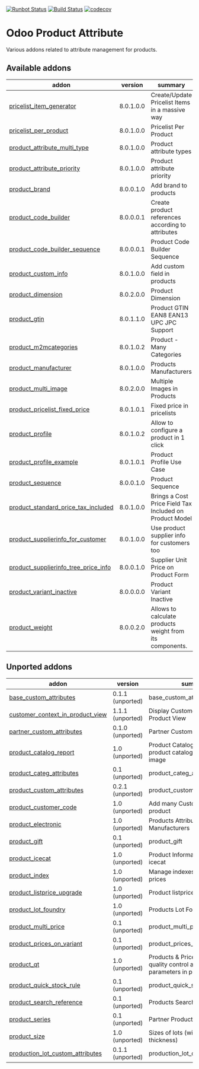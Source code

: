 [![Runbot Status](https://runbot.odoo-community.org/runbot/badge/flat/135/8.0.svg)](https://runbot.odoo-community.org/runbot/repo/github-com-oca-product-attribute-135)
[![Build Status](https://travis-ci.org/OCA/product-attribute.svg?branch=8.0)](https://travis-ci.org/OCA/product-attribute)
[![codecov](https://codecov.io/gh/OCA/product-attribute/branch/8.0/graph/badge.svg)](https://codecov.io/gh/OCA/product-attribute)

Odoo Product Attribute
======================

Various addons related to attribute management for products.

[//]: # (addons)

Available addons
----------------
addon | version | summary
--- | --- | ---
[pricelist_item_generator](pricelist_item_generator/) | 8.0.1.0.0 | Create/Update Pricelist Items in a massive way
[pricelist_per_product](pricelist_per_product/) | 8.0.1.0.0 | Pricelist Per Product
[product_attribute_multi_type](product_attribute_multi_type/) | 8.0.1.0.0 | Product attribute types
[product_attribute_priority](product_attribute_priority/) | 8.0.1.0.0 | Product attribute priority
[product_brand](product_brand/) | 8.0.0.1.0 | Add brand to products
[product_code_builder](product_code_builder/) | 8.0.0.0.1 | Create product references according to attributes
[product_code_builder_sequence](product_code_builder_sequence/) | 8.0.0.0.1 | Product Code Builder Sequence
[product_custom_info](product_custom_info/) | 8.0.1.0.0 | Add custom field in products
[product_dimension](product_dimension/) | 8.0.2.0.0 | Product Dimension
[product_gtin](product_gtin/) | 8.0.1.1.0 | Product GTIN EAN8 EAN13 UPC JPC Support
[product_m2mcategories](product_m2mcategories/) | 8.0.1.0.2 | Product - Many Categories
[product_manufacturer](product_manufacturer/) | 8.0.1.0.0 | Products Manufacturers
[product_multi_image](product_multi_image/) | 8.0.2.0.0 | Multiple Images in Products
[product_pricelist_fixed_price](product_pricelist_fixed_price/) | 8.0.1.0.1 | Fixed price in pricelists
[product_profile](product_profile/) | 8.0.1.0.2 | Allow to configure a product in 1 click
[product_profile_example](product_profile_example/) | 8.0.1.0.1 | Product Profile Use Case
[product_sequence](product_sequence/) | 8.0.0.1.0 | Product Sequence
[product_standard_price_tax_included](product_standard_price_tax_included/) | 8.0.1.0.0 | Brings a Cost Price Field Tax Included on Product Model
[product_supplierinfo_for_customer](product_supplierinfo_for_customer/) | 8.0.1.0.0 | Use product supplier info for customers too
[product_supplierinfo_tree_price_info](product_supplierinfo_tree_price_info/) | 8.0.0.1.0 | Supplier Unit Price on Product Form
[product_variant_inactive](product_variant_inactive/) | 8.0.0.0.0 | Product Variant Inactive
[product_weight](product_weight/) | 8.0.0.2.0 | Allows to calculate products weight from its components.

Unported addons
---------------
addon | version | summary
--- | --- | ---
[base_custom_attributes](base_custom_attributes/) | 0.1.1 (unported) | base_custom_attributes
[customer_context_in_product_view](customer_context_in_product_view/) | 1.1.1 (unported) | Display Customer Price in Product View
[partner_custom_attributes](partner_custom_attributes/) | 0.1.0 (unported) | Partner Custom Attributes
[product_catalog_report](product_catalog_report/) | 1.0 (unported) | Product Catalog - Print Report of product catalog with product image
[product_categ_attributes](product_categ_attributes/) | 0.1 (unported) | product_categ_attributes
[product_custom_attributes](product_custom_attributes/) | 0.2.1 (unported) | product_custom_attributes
[product_customer_code](product_customer_code/) | 1.0 (unported) | Add many Customers' Codes in product
[product_electronic](product_electronic/) | 1.0 (unported) | Products Attributes & Manufacturers
[product_gift](product_gift/) | 0.1 (unported) | product_gift
[product_icecat](product_icecat/) | 1.0 (unported) | Product Information Import from icecat
[product_index](product_index/) | 1.0 (unported) | Manage indexes on products prices
[product_listprice_upgrade](product_listprice_upgrade/) | 1.0 (unported) | Product listprice upgrade
[product_lot_foundry](product_lot_foundry/) | 1.0 (unported) | Products Lot Foundry
[product_multi_price](product_multi_price/) | 0.1 (unported) | product_multi_price
[product_prices_on_variant](product_prices_on_variant/) | 0.1 (unported) | product_prices_on_variant
[product_qt](product_qt/) | 1.0 (unported) | Products & Pricelists - Define quality control and testing parameters in product
[product_quick_stock_rule](product_quick_stock_rule/) | 0.1 (unported) | product_quick_stock_rule
[product_search_reference](product_search_reference/) | 0.1 (unported) | Products Search Reference
[product_series](product_series/) | 0.1 (unported) | Partner Product Series
[product_size](product_size/) | 1.0 (unported) | Sizes of lots (width, length, thickness)
[production_lot_custom_attributes](production_lot_custom_attributes/) | 0.1.1 (unported) | production_lot_custom_attributes

[//]: # (end addons)
